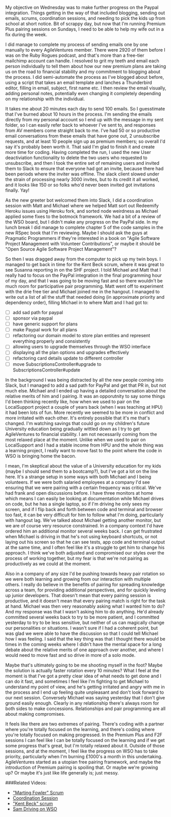 My objective on Wednesday was to make further progress on the Paypal integration.  Things getting in the way of that included blogging, sending out emails, scrums, coordination sessions, and needing to pick the kids up from school at short notice.  Bit of scrappy day, but now that I'm running Premium Plus pairing sessions on Sundays, I need to be able to help my wife out in a fix during the week.

I did manage to complete my process of sending emails one by one manually to every AgileVentures member.  There were 2920 of them before I was on the Ruby Rogues podcast, and that's more than a free-tier mailchimp account can handle.  I resolved to grit my teeth and email each person individually to tell them about how our new premium plans are taking us on the road to financial stability and my commitment to blogging about the process.  I did semi-automate the process as I've blogged about before, using a script that takes an email template and lanches a Thunderbird editor, filling in email, subject, first name etc.  I then review the email visually, adding personal notes, potentially even changing it completely depending on my relationship with the individual.

It takes me about 20 minutes each day to send 100 emails.  So I guesstimate that I've burned about 10 hours in the process.  I'm sending the emails directly from my personal account so I end up with the message in my sent folder, so I can easily refer back to whoever I've sent to, and responses from AV members come straight back to me.  I've had 50 or so productive email conversations from these emails that have gone out, 2 unsubscribe requests, and at least 10 people sign up as premium members; so overall I'd say it's probably been worth it.  That said I'm glad to finish it and create more time for coding.  Having completed the run, I used the new User deactiviation functionality to delete the two users who requested to unsubscribe, and then I took the entire set of remaining users and invited them to Slack to ensure that everyone had got an invite, because there had been periods where the inviter was offline.  The slack client slowed under the strain of processing nearly 3000 invites, but to its credit it all worked, and it looks like 150 or so folks who'd never been invited got invitations finally. Yay!

As the new greeter bot welcomed them into Slack, I did a coordination session with Matt and Michael where we helped Matt sort out Redeemify Heroku issues using Heroku fork, and sorted node weirdness as Michael applied some fixes to the botmock framework.  We had a bit of a review of the WSO board, but I didn't make any progress on the PayPal side.  In my lunch break I did manage to complete chapter 5 of the code samples in the new RSpec book that I'm reviewing.  Maybe I should ask the guys at Pragmatic Programmers if they're interested in a book on "Agile Software Project Management with Volunteer Contributions", or maybe it should be "Open Source Agile Software Project Management"?

So then I was dragged away from the computer to pick up my twin boys.  I managed to get back in time for the Kent Beck scrum, where it was great to see Susanna reporting in on the SHF project.  I told Michael and Matt that I really had to focus on the PayPal integration in the final programming hour of my day, and that I was going to be moving fast and so there wouldn't be much room for participative pair programming.  Matt went off to experiment with the drie free tier and Michael joined me in the hangout.  I managed to write out a list of all the stuff that needed doing (in approximate priority and dependency order), filling Michael in to where Matt and I had got to:

* [ ] add sad path for paypal
* [ ] sponsor via paypal
* [ ] have generic support for plans
* [ ] make Paypal work for all plans
* [ ] refactoring our domain model to store plan entities and represent everything properly and consistently
* [ ] allowing users to upgrade themselves through the WSO interface
* [ ] displaying all the plan options and upgrades effectively
* [ ] refactoring card details update to different controller
* [ ] move SubscriptionsController#upgrade to SubscriptionsController#update

In the background I was being distracted by all the new people coming into Slack, but I managed to add a sad path for PayPal and get that PR in, but not much else.  Michael and I ended up having a detailed conversation about the relative merits of him and I pairing.  It was an opporutnity to say some things I'd been thinking recently like, how when we used to pair on the LocalSupport project a couple of years back (when I was teaching at HPU) it had been lots of fun.  More recently we seemed to be more in conflict and more irritated with each other.  It's entirely possible that it's me that's changed.  I'm watching savings that could go on my children's future University education being gradually wittled down as I try to get AgileVentures to financial stability.  I am not necessarily coming from the most relaxed place at the moment.  Unlike when we used to pair on LocalSupport and I had a stable income from HPU and the whole thing was a learning project, I really want to move fast to the point where the code in WSO is bringing home the bacon.

I mean, I'm skeptical about the value of a University education for my kids (maybe I should send them to a bootcamp?), but I've got a lot on the line here.  It's a strange setup in some ways with both Michael and I being volunteers.  If we were both salaried employees at a company I'd see ensuring that we were pairing with a certain frequency was critical.  We've had frank and open discussions before.  I have three monitors at home which means I can easily be looking at documentation while Michael drives on code, but he has a single laptop, so if I'm driving he only sees my screen, and if I flip back and forth between code and terminal and browser too fast, it can be very difficult for him to follow what I'm doing, particularly with hangout lag.  We've talked about Michael getting another monitor, but we are of course very resource constrained.  In a company context I'd have ordered him an additional monitor several weeks back.  I can get frustrated when Michael is driving in that he's not using keyboard shortcuts, or not laying out his screen so that he can see tests, app code and terminal output at the same time, and I often feel like it's a struggle to get him to change his approach.  I think we've both adjusted and compromised our styles over the process of working together, but my fear is that we're not pairing as productively as we could at the moment.

Also in a company of any size I'd be pushing towards heavy pair rotation so we were both learning and growing from our interaction with multiple others.  I really do believe in the benefits of pairing for spreading knowledge across a team, for providing additional perspectives, and for quickly leveling up junior developers.  That doesn't mean that every pairing session is productive, and it doesn't mean that every pairing match is right for the task at hand.  Michael was then very reasonably asking what I wanted him to do?  And my response was that I wasn't asking him to do anything.  He'd already committed several weeks back to try to be more patient, and I committed yesterday to try to be less sensitive, but neither of us can magically change our personalities or situations.  I wasn't sure if I had a coherent point, but was glad we were able to have the discussion so that I could tell Michael how I was feeling.  I said that the key thing was that I thought there would be times in the coming weeks where I didn't have the mental space for a long debate about the relative merits of one approach over another, and where I would need to move fast and so drive in more of a solo mode.

Maybe that's ultimately going to be me shooting myself in the foot?  Maybe the solution is actually faster rotation every 10 minutes?  What I feel at the moment is that I've got a pretty clear idea of what needs to get done and I can do it fast, and sometimes I feel like I'm fighting to get Michael to understand my point of view, and he's getting irritated and angry with me in the process and I end up feeling quite unpleasant and don't look forward to our next session.  Conversely Michael was saying yesterday that I don't give ground easily enough.  Clearly in any relationship there's always room for both sides to make concessions.  Relationships and pair programming are all about making compromises. 

It feels like there are two extremes of pairing.  There's coding with a partner where you're totally focused on the learning, and there's coding where you're totally focused on making progressed.  In the Premium Plus and F2F sessions I can feel like I can be totally focused on the learning and if we get some progress that's great, but I'm totally relaxed about it.  Outside of those sessions, and at the moment, I feel like the progress on WSO has to take priority, particularly when I'm burning £1000's a month in this undertaking.  AgileVentures started as a utopian free pairing framework, and maybe the introduction of Premium pairing is spoiling that. Or maybe we're growing up?  Or maybe it's just like life generally is; just messy.

###Related Videos:

* ["Marting Fowler" Scrum](https://www.youtube.com/watch?v=9cBaF5WWTg4)
* [Coordination Session](https://www.youtube.com/watch?v=Ky49eCl_7EA)
* ["Kent Beck" scrum](https://www.youtube.com/watch?v=VVaAeLjwPZc)
* [Sam Driving on WSO](https://www.youtube.com/watch?v=1hL-aACQquY)
